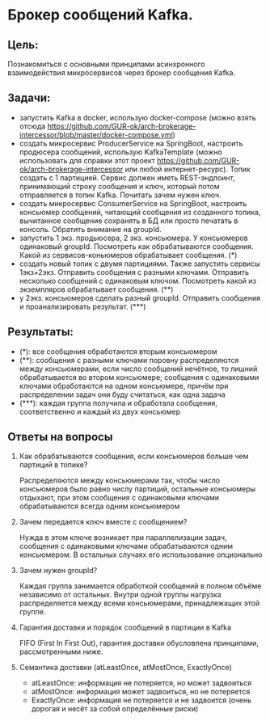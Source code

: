 # Брокер сообщений Kafka.


## Цель: ##
Познакомиться с основными принципами асинхронного взаимодействия микросервисов через брокер сообщения Kafka.


## Задачи: ##
- запустить Kafka в docker, использую docker-compose (можно взять отсюда https://github.com/GUR-ok/arch-brokerage-intercessor/blob/master/docker-compose.yml)
- создать микросервис ProducerService на SpringBoot, настроить продюсера сообщений, использую KafkaTemplate (можно использовать для справки этот проект https://github.com/GUR-ok/arch-brokerage-intercessor или любой интернет-ресурс). Топик создать с 1 партицией. Сервис должен иметь REST-эндпоинт, принимающий строку сообщения и ключ, который потом отправляется в топик Kafka. Почитать зачем нужен ключ.
- создать микросервис ConsumerService на SpringBoot, настроить консьюмер сообщений, читающий сообщения из созданного топика, вычитанное сообщение сохранять в БД или просто печатать в консоль. Обратить внимание на groupId.
- запустить 1 экз. продьюсера, 2 экз. консьюмера. У консьюмеров одинаковый groupId. Посмотреть как обрабатываются сообщения. Какой из сервисов-коньюмеров обрабатывает сообщения. (*)
- создать новый топик с двумя партициями. Также запустить сервисы 1экз+2экз. Отправить сообщения с разными ключами. Отправить несколько сообщений с одинаковым ключом. Посмотреть какой из экземпляров обрабатывает сообщения. (**)
- у 2экз. консьюмеров сделать разный groupId. Отправить сообщения и проанализировать результат. (***)


## Результаты: ##
 - (*): все сообщения обработаются вторым консьюмером
 - (**): сообщения с разными ключами поровну распределяются между консьюмерами, если число сообщений нечётное, то лишний обрабатывается во втором консьюмере; сообщения с одинаковыми ключами обработаются на одном консьюмере, причём при распределении задач они буду считаться, как одна задача
 - (***): каждая группа получила и обработала сообщения, соответственно и каждый из двух консьюмер


## Ответы на вопросы ##
1) Как обрабатываются сообщения, если консьюмеров больше чем партиций в топике?
   
   Распределяются между консьюмерами так, чтобы число консьюмеров было равно числу партиций, остальные консьюмеры отдыхают, при этом сообщения с одинаковыми ключами обрабатываются всегда одним консьюмером
4) Зачем передается ключ вместе с сообщением?

   
   Нужда в этом ключе возникает при параллелизации задач, сообщения с одинаковыми ключами обрабатываются одним консьюмером. В остальных случаях его использование опционально
5) Зачем нужен groupId?

   Каждая группа занимается обработкой сообщений в полном объёме независимо от остальных. Внутри одной группы нагрузка распределяется между всеми консьюмерами, принадлежащих этой группе.
7) Гарантия доставки и порядок сообщений в партиции в Kafka


   FIFO (First In First Out), гарантия доставки обусловлена принципами, рассмотренными ниже.
9) Семантика доставки (atLeastOnce, atMostOnce, ExactlyOnce)
   - atLeastOnce: информация не потеряется, но может задвоиться
   - atMostOnce: информация может задвоиться, но не потеряется
   - ExactlyOnce: информация не потеряется и не задвоится (очень дорогая и несёт за собой определённые риски)
